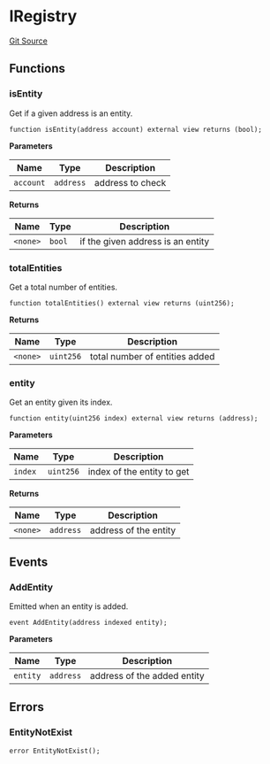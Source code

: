 # IRegistry
[Git Source](https://github.com/symbioticfi/core/blob/f05307516bbf31fe6a8fa180eab4a8d7068a66a2/src/interfaces/common/IRegistry.sol)


## Functions
### isEntity

Get if a given address is an entity.


```solidity
function isEntity(address account) external view returns (bool);
```
**Parameters**

|Name|Type|Description|
|----|----|-----------|
|`account`|`address`|address to check|

**Returns**

|Name|Type|Description|
|----|----|-----------|
|`<none>`|`bool`|if the given address is an entity|


### totalEntities

Get a total number of entities.


```solidity
function totalEntities() external view returns (uint256);
```
**Returns**

|Name|Type|Description|
|----|----|-----------|
|`<none>`|`uint256`|total number of entities added|


### entity

Get an entity given its index.


```solidity
function entity(uint256 index) external view returns (address);
```
**Parameters**

|Name|Type|Description|
|----|----|-----------|
|`index`|`uint256`|index of the entity to get|

**Returns**

|Name|Type|Description|
|----|----|-----------|
|`<none>`|`address`|address of the entity|


## Events
### AddEntity
Emitted when an entity is added.


```solidity
event AddEntity(address indexed entity);
```

**Parameters**

|Name|Type|Description|
|----|----|-----------|
|`entity`|`address`|address of the added entity|

## Errors
### EntityNotExist

```solidity
error EntityNotExist();
```

